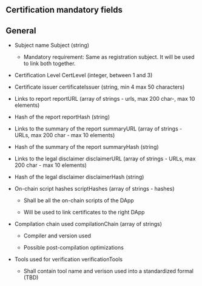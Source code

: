 ## Certification mandatory fields

## General

- Subject name Subject (string)

	- Mandatory requirement: Same as registration subject. It will be used to link both together.

- Certification Level CertLevel (integer, between 1 and 3)

- Certificate issuer certificateIssuer (string, min 4 max 50 characters)

- Links to report reportURL (array of strings - urls, max 200 char-, max 10 elements)

- Hash of the report reportHash (string)

- Links to the summary of the report summaryURL (array of strings - URLs, max 200 char - max 10 elements)

- Hash of the summary of the report summaryHash (string)

- Links to the legal disclaimer disclaimerURL (array of strings - URLs, max 200 char - max 10 elements)

- Hash of the legal disclaimer disclaimerHash (string)

- On-chain script hashes scriptHashes (array of strings - hashes)

	- Shall be all the on-chain scripts of the DApp

	- Will be used to link certificates to the right DApp 

- Compilation chain used compilationChain (array of strings)

	- Compiler and version used

	- Possible post-compilation optimizations

- Tools used for verification verificationTools

	- Shall contain tool name and verison used into a standardized formal (TBD)